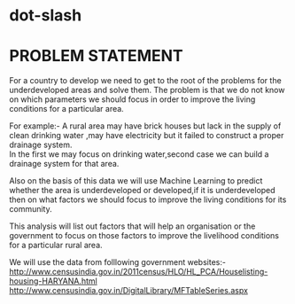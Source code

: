 # dot-slash
# PROBLEM STATEMENT

For a country to develop we need to get to the root of the problems for the underdeveloped areas and solve them. The problem is that we do not know on which parameters we should focus in order to improve the living conditions for a particular area.

For example:-
A rural area may have brick houses but lack in the supply of clean drinking water ,may have electricity but it failed to construct a proper drainage system.  
In the first we may focus on drinking water,second case we can build a drainage system for that area. 

Also on the basis of this data we will use Machine Learning to predict whether the area is underdeveloped or developed,if it is underdeveloped then on what factors we should focus to improve the living conditions for its community. 

This analysis will list out factors that will help an organisation or the government to focus on those factors to improve the livelihood conditions for a particular rural area.

We will use the data from folllowing government websites:-
http://www.censusindia.gov.in/2011census/HLO/HL_PCA/Houselisting-housing-HARYANA.html
http://www.censusindia.gov.in/DigitalLibrary/MFTableSeries.aspx
